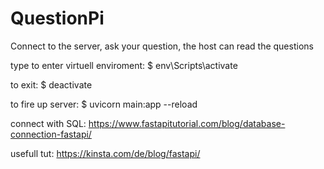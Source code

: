 # QuestionPi
Connect to the server, ask your question, the host can read the questions

type to enter virtuell enviroment:
$ env\Scripts\activate

to exit:
$ deactivate

to fire up server:
$ uvicorn main:app --reload

connect with SQL:
https://www.fastapitutorial.com/blog/database-connection-fastapi/

usefull tut: https://kinsta.com/de/blog/fastapi/